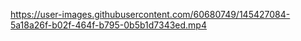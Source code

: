 
https://user-images.githubusercontent.com/60680749/145427084-5a18a26f-b02f-464f-b795-0b5b1d7343ed.mp4


